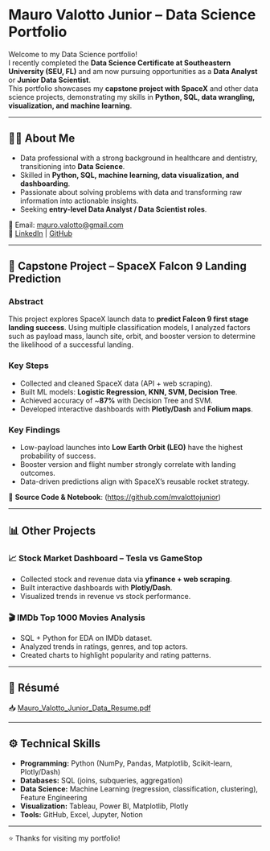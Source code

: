 # Mauro Valotto Junior – Data Science Portfolio

Welcome to my Data Science portfolio!  
I recently completed the **Data Science Certificate at Southeastern University (SEU, FL)** and am now pursuing opportunities as a **Data Analyst** or **Junior Data Scientist**.  
This portfolio showcases my **capstone project with SpaceX** and other data science projects, demonstrating my skills in **Python, SQL, data wrangling, visualization, and machine learning**.

---

## 👨‍💻 About Me
- Data professional with a strong background in healthcare and dentistry, transitioning into **Data Science**.  
- Skilled in **Python, SQL, machine learning, data visualization, and dashboarding**.  
- Passionate about solving problems with data and transforming raw information into actionable insights.  
- Seeking **entry-level Data Analyst / Data Scientist roles**.  

📧 Email: mauro.valotto@gmail.com  
🔗 [LinkedIn](www.linkedin.com/in/mauro-valotto-jr-233b5a79) | [GitHub](https://github.com/mvalottojunior/Porfolio) 

---

## 🚀 Capstone Project – SpaceX Falcon 9 Landing Prediction

### Abstract
This project explores SpaceX launch data to **predict Falcon 9 first stage landing success**. Using multiple classification models, I analyzed factors such as payload mass, launch site, orbit, and booster version to determine the likelihood of a successful landing.  

### Key Steps
- Collected and cleaned SpaceX data (API + web scraping).  
- Built ML models: **Logistic Regression, KNN, SVM, Decision Tree**.  
- Achieved accuracy of ~**87%** with Decision Tree and SVM.  
- Developed interactive dashboards with **Plotly/Dash** and **Folium maps**.  

### Key Findings
- Low-payload launches into **Low Earth Orbit (LEO)** have the highest probability of success.  
- Booster version and flight number strongly correlate with landing outcomes.  
- Data-driven predictions align with SpaceX’s reusable rocket strategy.  

📂 **Source Code & Notebook**: (https://github.com/mvalottojunior)  

---

## 📊 Other Projects

### 📈 Stock Market Dashboard – Tesla vs GameStop  
- Collected stock and revenue data via **yfinance + web scraping**.  
- Built interactive dashboards with **Plotly/Dash**.  
- Visualized trends in revenue vs stock performance.  

### 🎬 IMDb Top 1000 Movies Analysis  
- SQL + Python for EDA on IMDb dataset.  
- Analyzed trends in ratings, genres, and top actors.  
- Created charts to highlight popularity and rating patterns.  

---

## 📄 Résumé
📥 [Mauro_Valotto_Junior_Data_Resume.pdf](https://github.com/mvalottojunior/Porfolio/tree/main#:~:text=3%20Commits-,Mauro_Valotto_Junior_Data_Resume.pdf,-Add%20files%20via)

---

## ⚙️ Technical Skills
- **Programming:** Python (NumPy, Pandas, Matplotlib, Scikit-learn, Plotly/Dash)  
- **Databases:** SQL (joins, subqueries, aggregation)  
- **Data Science:** Machine Learning (regression, classification, clustering), Feature Engineering  
- **Visualization:** Tableau, Power BI, Matplotlib, Plotly  
- **Tools:** GitHub, Excel, Jupyter, Notion  

---

⭐️ Thanks for visiting my portfolio!  
